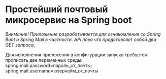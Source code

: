 # Простейший почтовый микросервис на Spring boot

*Внимание! Приложение разрабатывается для ознакомления со Spring Boot и
Spring Mail в частности. API пока что представляет собой два GET запроса.*

Для исполнения приложения в конфигурации запуска требуется прописать две переменных среды:
spring.mail.password=пароль_от_почты;
spring.mail.username=юзернейм_от_почты
